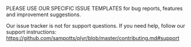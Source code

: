 PLEASE USE OUR SPECIFIC ISSUE TEMPLATES for bug reports, features and improvement suggestions.

Our issue tracker is not for support questions. If you need help, follow our support instructions: https://github.com/sampotts/plyr/blob/master/contributing.md#support
